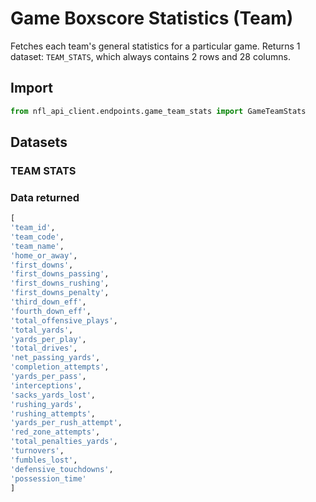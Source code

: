 # Game Boxscore Statistics (Team)

Fetches each team's general statistics for a particular game. Returns 1 dataset: `TEAM_STATS`, which always contains 2 rows and 28 columns. 

## Import

```python
from nfl_api_client.endpoints.game_team_stats import GameTeamStats
```
## Datasets

### TEAM STATS

### Data returned

```python
[
'team_id', 
'team_code', 
'team_name', 
'home_or_away', 
'first_downs', 
'first_downs_passing', 
'first_downs_rushing',
'first_downs_penalty', 
'third_down_eff', 
'fourth_down_eff', 
'total_offensive_plays', 
'total_yards', 
'yards_per_play', 
'total_drives', 
'net_passing_yards',
'completion_attempts',
'yards_per_pass',
'interceptions',
'sacks_yards_lost',
'rushing_yards',
'rushing_attempts',
'yards_per_rush_attempt',
'red_zone_attempts',
'total_penalties_yards',
'turnovers',
'fumbles_lost',
'defensive_touchdowns',
'possession_time'
]
```